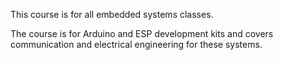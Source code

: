 This course is for all embedded systems classes.

The course is for Arduino and ESP development kits and covers communication and electrical engineering for these systems.
